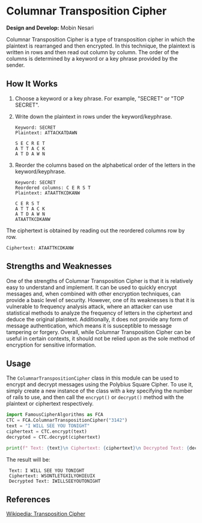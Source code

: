 # Columnar Transposition Cipher
__Design and Develop:__ Mobin Nesari

Columnar Transposition Cipher is a type of transposition cipher in which the plaintext is rearranged and then encrypted. In this technique, the plaintext is written in rows and then read out column by column. The order of the columns is determined by a keyword or a key phrase provided by the sender.

## How It Works

1. Choose a keyword or a key phrase. For example, "SECRET" or "TOP SECRET".
2. Write down the plaintext in rows under the keyword/keyphrase.
    ```
    Keyword: SECRET
    Plaintext: ATTACKATDAWN

    S E C R E T
    A T T A C K
    A T D A W N
    ```

3. Reorder the columns based on the alphabetical order of the letters in the keyword/keyphrase.
    ```
    Keyword: SECRET
    Reordered columns: C E R S T
    Plaintext: ATAATTKCDKANW

    C E R S T
    A T T A C K
    A T D A W N
    ATAATTKCDKANW
    ```

The ciphertext is obtained by reading out the reordered columns row by row.
```
Ciphertext: ATAATTKCDKANW
```

## Strengths and Weaknesses
One of the strengths of Columnar Transposition Cipher is that it is relatively easy to understand and implement. It can be used to quickly encrypt messages and, when combined with other encryption techniques, can provide a basic level of security. However, one of its weaknesses is that it is vulnerable to frequency analysis attack, where an attacker can use statistical methods to analyze the frequency of letters in the ciphertext and deduce the original plaintext. Additionally, it does not provide any form of message authentication, which means it is susceptible to message tampering or forgery. Overall, while Columnar Transposition Cipher can be useful in certain contexts, it should not be relied upon as the sole method of encryption for sensitive information.

## Usage
The `ColumnarTranspositionCipher` class in this module can be used to encrypt and decrypt messages using the Polybius Square Cipher. To use it, simply create a new instance of the class with a key specifying the number of rails to use, and then call the `encrypt()` or `decrypt()` method with the plaintext or ciphertext respectively.

```python
import FamousCipherAlgorithms as FCA
CTC = FCA.ColumnarTranspositionCipher("3142")
text = "I WILL SEE YOU TONIGHT"
ciphertext = CTC.encrypt(text)
decrypted = CTC.decrypt(ciphertext)

print(f" Text: {text}\n Ciphertext: {ciphertext}\n Decrypted Text: {decrypted}")
```

The result will be:

```
 Text: I WILL SEE YOU TONIGHT
 Ciphertext: WSONTLETGXILYOHIEUIX
 Decrypted Text: IWILLSEEYOUTONIGHT
```

## References
<a href="https://en.wikipedia.org/wiki/Transposition_cipher#:~:text=In%20a%20columnar%20transposition%2C%20the,usually%20defined%20by%20a%20keyword.">Wikipedia: Transposition Cipher</a>
